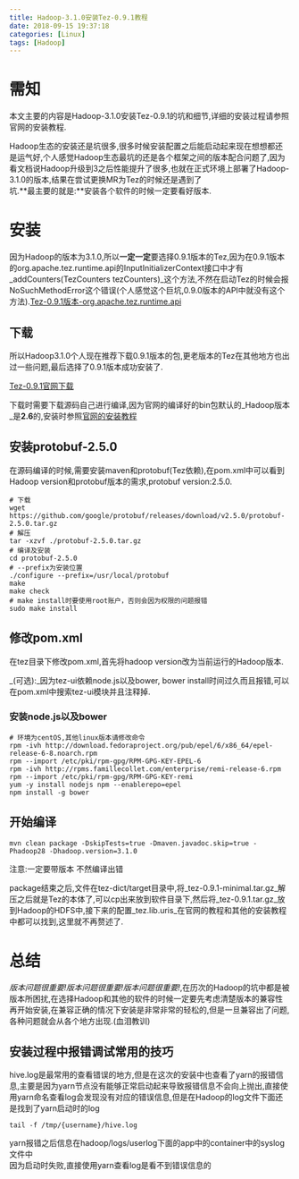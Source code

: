 ```yaml
---
title: Hadoop-3.1.0安装Tez-0.9.1教程
date: 2018-09-15 19:37:18
categories: [Linux]
tags: [Hadoop]
---
```

[](#需知 "需知")需知
==============

本文主要的内容是Hadoop-3.1.0安装Tez-0.9.1的坑和细节,详细的安装过程请参照官网的安装教程.

Hadoop生态的安装还是坑很多,很多时候安装配置之后能启动起来现在想想都还是运气好,个人感觉Hadoop生态最坑的还是各个框架之间的版本配合问题了,因为看文档说Hadoop升级到3之后性能提升了很多,也就在正式环境上部署了Hadoop-3.1.0的版本,结果在尝试更换MR为Tez的时候还是遇到了  
坑.**最主要的就是:**安装各个软件的时候一定要看好版本.

[](#安装 "安装")安装
==============

因为Hadoop的版本为3.1.0,所以**一定一定**要选择0.9.1版本的Tez,因为在0.9.1版本的org.apache.tez.runtime.api的InputInitializerContext接口中才有_addCounters(TezCounters tezCounters)_这个方法,不然在启动Tez的时候会报NoSuchMethodError这个错误(个人感觉这个巨坑,0.9.0版本的API中就没有这个方法).[Tez-0.9.1版本-org.apache.tez.runtime.api](https://tez.apache.org/releases/0.9.1/tez-api-javadocs/index.html)

[](#下载 "下载")下载
--------------

所以Hadoop3.1.0个人现在推荐下载0.9.1版本的包,更老版本的Tez在其他地方也出过一些问题,最后选择了0.9.1版本成功安装了.

[Tez-0.9.1官网下载](https://tez.apache.org/releases/apache-tez-0-9-1.html)

下载时需要下载源码自己进行编译,因为官网的编译好的bin包默认的_Hadoop版本_是**2.6**的,安装时参照[官网的安装教程](https://tez.apache.org/install.html)

[](#安装protobuf-2-5-0 "安装protobuf-2.5.0")安装protobuf-2.5.0
--------------------------------------------------------

在源码编译的时候,需要安装maven和protobuf(Tez依赖),在pom.xml中可以看到Hadoop version和protobuf版本的需求,protobuf version:2.5.0.

```shell
# 下载
wget https://github.com/google/protobuf/releases/download/v2.5.0/protobuf-2.5.0.tar.gz
# 解压
tar -xzvf ./protobuf-2.5.0.tar.gz 
# 编译及安装
cd protobuf-2.5.0
# --prefix为安装位置
./configure --prefix=/usr/local/protobuf
make
make check
# make install时要使用root账户，否则会因为权限的问题报错
sudo make install
```

[](#修改pom-xml "修改pom.xml")修改pom.xml
-----------------------------------

在tez目录下修改pom.xml,首先将hadoop version改为当前运行的Hadoop版本.

_(可选):_因为tez-ui依赖node.js以及bower, bower install时间过久而且报错,可以在pom.xml中搜索tez-ui模块并且注释掉.

### [](#安装node-js以及bower "安装node.js以及bower")安装node.js以及bower

```shell
# 环境为centOS,其他linux版本请修改命令
rpm -ivh http://download.fedoraproject.org/pub/epel/6/x86_64/epel-release-6-8.noarch.rpm
rpm --import /etc/pki/rpm-gpg/RPM-GPG-KEY-EPEL-6
rpm -ivh http://rpms.famillecollet.com/enterprise/remi-release-6.rpm
rpm --import /etc/pki/rpm-gpg/RPM-GPG-KEY-remi
yum -y install nodejs npm --enablerepo=epel
npm install -g bower
```

[](#开始编译 "开始编译")开始编译
--------------------
`mvn clean package -DskipTests=true -Dmaven.javadoc.skip=true -Phadoop28 -Dhadoop.version=3.1.0`

注意:一定要带版本 不然编译出错

package结束之后,文件在tez-dict/target目录中,将_tez-0.9.1-minimal.tar.gz_解压之后就是Tez的本体了,可以cp出来放到软件目录下,然后将_tez-0.9.1.tar.gz_放到Hadoop的HDFS中,接下来的配置_tez.lib.uris_在官网的教程和其他的安装教程中都可以找到,这里就不再赘述了.

[](#总结 "总结")总结
==============

_版本问题很重要!版本问题很重要!版本问题很重要!_,在历次的Hadoop的坑中都是被版本所困扰,在选择Hadoop和其他的软件的时候一定要先考虑清楚版本的兼容性再开始安装,在兼容正确的情况下安装是非常非常的轻松的,但是一旦兼容出了问题,各种问题就会从各个地方出现.(血泪教训)

[](#安装过程中报错调试常用的技巧 "安装过程中报错调试常用的技巧")安装过程中报错调试常用的技巧
--------------------------------------------------

hive.log是最常用的查看错误的地方,但是在这次的安装中也查看了yarn的报错信息,主要是因为yarn节点没有能够正常启动起来导致报错信息不会向上抛出,直接使用yarn命名查看log会发现没有对应的错误信息,但是在Hadoop的log文件下面还是找到了yarn启动时的log

`tail -f /tmp/{username}/hive.log`

yarn报错之后信息在hadoop/logs/userlog下面的app中的container中的syslog文件中  
因为启动时失败,直接使用yarn查看log是看不到错误信息的